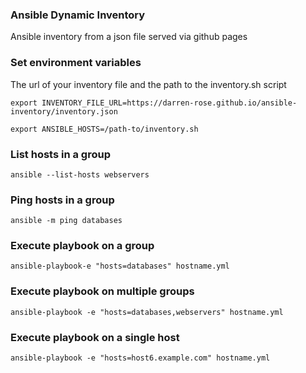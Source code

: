 ### Ansible Dynamic Inventory

Ansible inventory from a json file served via github pages

### Set environment variables

The url of your inventory file and the path to the inventory.sh script

`export INVENTORY_FILE_URL=https://darren-rose.github.io/ansible-inventory/inventory.json`

`export ANSIBLE_HOSTS=/path-to/inventory.sh`

### List hosts in a group 

`ansible --list-hosts webservers`

### Ping hosts in a group 

`ansible -m ping databases`

### Execute playbook on a group 

`ansible-playbook-e "hosts=databases" hostname.yml`

### Execute playbook on multiple groups 

`ansible-playbook -e "hosts=databases,webservers" hostname.yml`

### Execute playbook on a single host 

`ansible-playbook -e "hosts=host6.example.com" hostname.yml`

